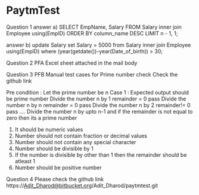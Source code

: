 # PaytmTest

Question 1
answer a)
SELECT
    EmpName, Salary
FROM
    Salary inner join Employee using(EmpID)
ORDER BY column_name DESC
LIMIT n - 1, 1;

answer b)
update Salary
set Salary = 5000
from Salary
inner join Employee using(EmpID)
where (year(getdate())-year(Date_of_birth)) > 30;

Question 2
PFA Excel sheet attached in the mail body

Question 3
PFB Manual test cases for Prime number check
Check the github link

Pre condition : Let the prime number be n
Case 1 : Expected output should be prime number
Divide the number n by 1 remainder = 0 pass
Divide the number n by n remainder = 0 pass
Divide the number n by 2 remainder!= 0 pass ....
Divide the number n by upto n-1 and if the remainder is not equal to zero then its a prime number
1. It should be numeric values
2. Number should not contain fraction or decimal values
3. Number should not contain any special character
4. Number should be divisible by 1
5. If the number is divisible by other than 1 then the remainder should be atleast 1
6. Number should be positive number

Question 4
Please check the github link
https://Adit_Dharod@bitbucket.org/Adit_Dharod/paytmtest.git
